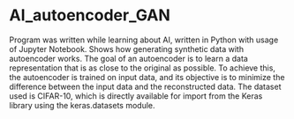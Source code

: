 # AI_autoencoder_GAN
Program was written while learning about AI, written in Python with usage of Jupyter Notebook.
Shows how generating synthetic data with autoencoder works.
The goal of an autoencoder is to learn a data representation that is as close to the original as possible. 
To achieve this, the autoencoder is trained on input data, and its objective is to minimize the difference between the input data and the reconstructed data.
The dataset used is CIFAR-10, which is directly available for import from the Keras library using the keras.datasets module.
